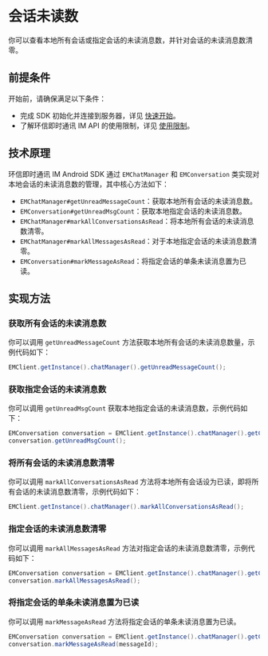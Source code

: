 # 会话未读数

<Toc />

你可以查看本地所有会话或指定会话的未读消息数，并针对会话的未读消息数清零。

## 前提条件

开始前，请确保满足以下条件：

- 完成 SDK 初始化并连接到服务器，详见 [快速开始](quickstart.html)。
- 了解环信即时通讯 IM API 的使用限制，详见 [使用限制](/product/limitation.html)。

## 技术原理

环信即时通讯 IM Android SDK 通过 `EMChatManager` 和 `EMConversation` 类实现对本地会话的未读消息数的管理，其中核心方法如下：

- `EMChatManager#getUnreadMessageCount`：获取本地所有会话的未读消息数。
- `EMConversation#getUnreadMsgCount`：获取本地指定会话的未读消息数。
- `EMChatManager#markAllConversationsAsRead`：将本地所有会话的未读消息数清零。
- `EMChatManager#markAllMessagesAsRead`：对于本地指定会话的未读消息数清零。
- `EMConversation#markMessageAsRead`：将指定会话的单条未读消息置为已读。

## 实现方法

### 获取所有会话的未读消息数

你可以调用 `getUnreadMessageCount` 方法获取本地所有会话的未读消息数量，示例代码如下：

```java
EMClient.getInstance().chatManager().getUnreadMessageCount();
```

### 获取指定会话的未读消息数

你可以调用 `getUnreadMsgCount` 获取本地指定会话的未读消息数，示例代码如下：

```java
EMConversation conversation = EMClient.getInstance().chatManager().getConversation(username);
conversation.getUnreadMsgCount();
```

### 将所有会话的未读消息数清零

你可以调用 `markAllConversationsAsRead` 方法将本地所有会话设为已读，即将所有会话的未读消息数清零，示例代码如下：

```java
EMClient.getInstance().chatManager().markAllConversationsAsRead();
```

### 指定会话的未读消息数清零

你可以调用 `markAllMessagesAsRead` 方法对指定会话的未读消息数清零，示例代码如下：

```java
EMConversation conversation = EMClient.getInstance().chatManager().getConversation(username);
conversation.markAllMessagesAsRead();
```

### 将指定会话的单条未读消息置为已读

你可以调用 `markMessageAsRead` 方法将指定会话的单条未读消息置为已读。

```java
EMConversation conversation = EMClient.getInstance().chatManager().getConversation(username);
conversation.markMessageAsRead(messageId);
```
